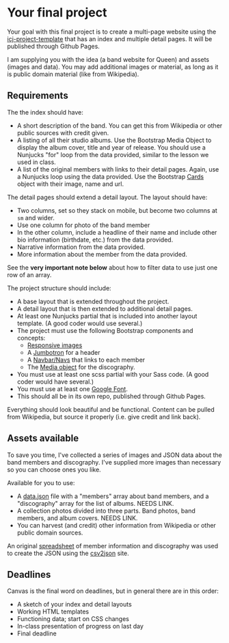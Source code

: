 # Your final project

Your goal with this final project is to create a multi-page website using the [icj-project-template](https://github.com/utdata/icj-project-template) that has an index and multiple detail pages. It will be published through Github Pages.

I am supplying you with the idea (a band website for Queen) and assets (images and data). You may add additional images or material, as long as it is public domain material (like from Wikipedia).

## Requirements

The the index should have:
- A short description of the band. You can get this from Wikipedia or other public sources with credit given.
- A listing of all their studio albums. Use the Bootstrap Media Object to display the album cover, title and year of release. You should use a Nunjucks "for" loop from the data provided, similar to the lesson we used in class.
- A list of the original members with links to their detail pages. Again, use a Nunjucks loop using the data provided. Use the Bootstrap [Cards]() object with their image, name and url.

The detail pages should extend a detail layout. The layout should have:
- Two columns, set so they stack on mobile, but become two columns at `sm` and wider.
- Use one column for photo of the band member
- In the other column, include a headline of their name and include other bio information (birthdate, etc.) from the data provided.
- Narrative information from the data provided.
- More information about the member from the data provided.

See the **very important note below** about how to filter data to use just one row of an array.

The project structure should include:

- A base layout that is extended throughout the project.
- A detail layout that is then extended to additional detail pages.
- At least one Nunjucks partial that is included into another layout template. (A good coder would use several.)
- The project must use the following Bootstrap components and concepts:
  - [Responsive images](https://getbootstrap.com/docs/4.1/content/images/)
  - A [Jumbotron](https://getbootstrap.com/docs/4.1/components/jumbotron/) for a header
  - A [Navbar/Navs](https://getbootstrap.com/docs/4.1/components/navbar/) that links to each member
  - The [Media object](https://getbootstrap.com/docs/4.1/layout/media-object/) for the discography.
- You must use at least one scss partial with your Sass code. (A good coder would have several.)
- You must use at least one [Google Font](https://fonts.google.com/).
- This should all be in its own repo, published through Github Pages.

Everything should look beautiful and be functional. Content can be pulled from Wikipedia, but source it properly (i.e. give credit and link back).

## Assets available

To save you time, I've collected a series of images and JSON data about the band members and discography. I've supplied more images than necessary so you can choose ones you like.

Available for you to use:

- A [data.json]() file with a "members" array about band members, and a "discography" array for the list of albums. NEEDS LINK.
- A collection photos divided into three parts. Band photos, band members, and album covers. NEEDS LINK.
- You can harvest (and credit) other information from Wikipedia or other public domain sources.

An original [spreadsheet](https://drive.google.com/open?id=1rT71c8CXtx3x2ak6nawjpAGukLNLo1lrbLuvjvZ9zFE) of member information and discography was used to create the JSON using the [csv2json](https://www.csvjson.com/csv2json) site.

## Deadlines

Canvas is the final word on deadlines, but in general there are in this order:

- A sketch of your index and detail layouts
- Working HTML templates
- Functioning data; start on CSS changes
- In-class presentation of progress on last day
- Final deadline
